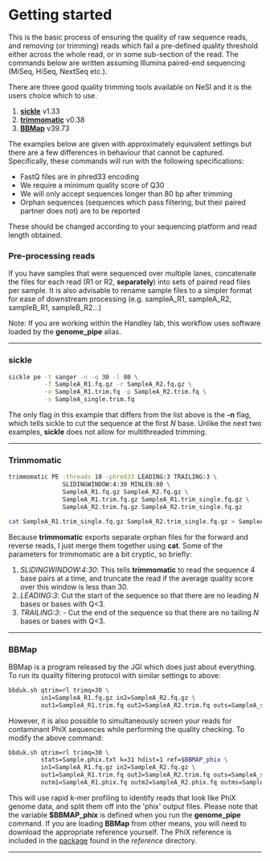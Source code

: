 # Getting started

This is the basic process of ensuring the quality of raw sequence reads, and removing (or trimming) reads which fail a pre-defined quality threshold either across the whole read, or in some sub-section of the read. The commands below are written assuming Illumina paired-end sequencing (MiSeq, HiSeq, NextSeq etc.).

There are three good quality trimming tools available on NeSI and it is the users choice which to use.

1. [**sickle**](https://github.com/najoshi/sickle) v1.33
1. [**trimmomatic**](http://www.usadellab.org/cms/index.php?page=trimmomatic) v0.38
1. [**BBMap**](https://jgi.doe.gov/data-and-tools/bbtools/bb-tools-user-guide/bbmap-guide/) v39.73

The examples below are given with approximately equivalent settings but there are a few differences in behaviour that cannot be captured. Specifically, these commands will run with the following specifications:

* FastQ files are in phred33 encoding
* We require a minimum quality score of Q30
* We will only accept sequences longer than 80 bp after trimming
* Orphan sequences (sequences which pass filtering, but their paired partner does not) are to be reported

These should be changed according to your sequencing platform and read length obtained.

### Pre-processing reads

If you have samples that were sequenced over multiple lanes, concatenate the files for each read (R1 or R2, **separately**) into sets of paired read files per sample. It is also advisable to rename sample files to a simpler format for ease of downstream processing (e.g. sampleA_R1, sampleA_R2, sampleB_R1, sampleB_R2...)


Note: If you are working within the Handley lab, this workflow uses software loaded by the **genome_pipe** alias. 

----

### sickle

```bash
sickle pe -t sanger -n -q 30 -l 80 \
          -f SampleA_R1.fq.gz -r SampleA_R2.fq.gz \
          -o SampleA_R1.trim.fq -p SampleA_R2.trim.fq \
          -s SampleA_single.trim.fq
```

The only flag in this example that differs from the list above is the **-n** flag, which tells sickle to cut the sequence at the first *N* base. Unlike the next two examples, **sickle** does not allow for multithreaded trimming.

----

### Trimmomatic

```bash
trimmomatic PE -threads 10 -phred33 LEADING:3 TRAILING:3 \
               SLIDINGWINDOW:4:30 MINLEN:80 \
               SampleA_R1.fq.gz SampleA_R2.fq.gz \
               SampleA_R1.trim.fq.gz SampleA_R1.trim_single.fq.gz \
               SampleA_R2.trim.fq.gz SampleA_R2.trim_single.fq.gz

cat SampleA_R1.trim_single.fq.gz SampleA_R2.trim_single.fq.gz > SampleA_single.trim.fq.gz
```

Because **trimmomatic** exports separate orphan files for the forward and reverse reads, I just merge them together using **cat**. Some of the parameters for trimmomatic are a bit cryptic, so briefly:

1. *SLIDINGWINDOW:4:30*: This tells **trimmomatic** to read the sequence 4 base pairs at a time, and truncate the read if the average quality score over this window is less
than 30.
1. *LEADING:3*: Cut the start of the sequence so that there are no leading *N* bases or bases with Q<3.
1. *TRAILING:3*: - Cut the end of the sequence so that there are no tailing *N* bases or bases with Q<3.

----

### BBMap

BBMap is a program released by the JGI which does just about everything. To run its quailty filtering protocol with similar settings to above:

```bash
bbduk.sh qtrim=rl trimq=30 \
         in1=SampleA_R1.fq.gz in2=SampleA_R2.fq.gz \
         out1=SampleA_R1.trim.fq out2=SampleA_R2.trim.fq outs=SampleA_single.trim.fq.gz
```

However, it is also possible to simultaneously screen your reads for contaminant PhiX sequences while performing the quality checking. To modify the above command:

```bash
bbduk.sh qtrim=rl trimq=30 \
         stats=Sample.phix.txt k=31 hdist=1 ref=$BBMAP_phix \
         in1=SampleA_R1.fq.gz in2=SampleA_R2.fq.gz \
         out1=SampleA_R1.trim.fq out2=SampleA_R2.trim.fq outs=SampleA_single.trim.fq.gz \
         outm1=SampleA_R1.phix.fq outm2=SampleA_R2.phix.fq outms=SampleA_s.phix.fq.gz
```

This will use rapid k-mer profiling to identify reads that look like PhiX genome data, and split them off into the 'phix' output files. Please note that the variable **$BBMAP_phix** is defined when you run the **genome_pipe** command. If you are loading **BBMap** from other means, you will need to download the appropriate reference yourself. The PhiX reference is included in the [package](https://sourceforge.net/projects/bbmap/) found in the *reference* directory.

----
